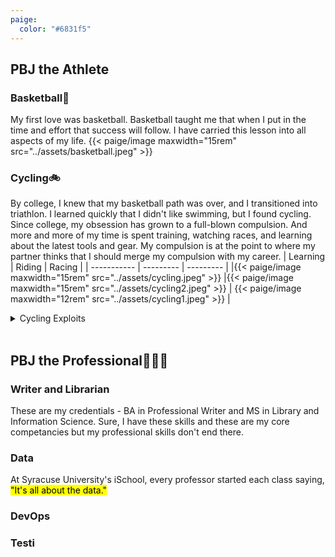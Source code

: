 ```yaml
---
paige:
  color: "#6831f5"
---
```


## PBJ the Athlete
### Basketball🏀
My first love was basketball. Basketball taught me that when I put in the time and effort that success will follow. I have carried this lesson into all aspects of my life. 
{{< paige/image maxwidth="15rem" src="../assets/basketball.jpeg" >}} 

### Cycling🚲
By college, I knew that my basketball path was over, and I transitioned into triathlon. I learned quickly that I didn't like swimming, but I found cycling. Since college, my obsession has grown to a full-blown compulsion. And more and more of my time is spent training, watching races, and learning about the latest tools and gear. My compulsion is at the point to where my partner thinks that I should merge my compulsion with my career.
|    Learning   | Riding | Racing |
| ----------- | --------- | --------- |
|{{< paige/image maxwidth="15rem" src="../assets/cycling.jpeg" >}}              |{{< paige/image maxwidth="15rem" src="../assets/cycling2.jpeg" >}}           | {{< paige/image maxwidth="12rem" src="../assets/cycling1.jpeg" >}}          |

<details><summary>Cycling Exploits</summary>

|    Climbs   | Centuries |
| ----------- | ----------- |
|<div class="strava-embed-placeholder" data-embed-type="activity" data-embed-id="7372928371"></div><script src="https://strava-embeds.com/embed.js"></script>|<div class="strava-embed-placeholder" data-embed-type="activity" data-embed-id="9545883836"></div><script src="https://strava-embeds.com/embed.js"></script>|
|<div class="strava-embed-placeholder" data-embed-type="activity" data-embed-id="1890504114"></div><script src="https://strava-embeds.com/embed.js"></script>|<div class="strava-embed-placeholder" data-embed-type="activity" data-embed-id="5582091860"></div><script src="https://strava-embeds.com/embed.js"></script>
|<div class="strava-embed-placeholder" data-embed-type="activity" data-embed-id="6409227298"></div><script src="https://strava-embeds.com/embed.js"></script>  |        |
</details>
<br>

## PBJ the Professional👨🏻‍💻

### Writer and Librarian
These are my credentials - BA in Professional Writer and MS in Library and Information Science. Sure, I have these skills and these are my core competancies but my professional skills don't end there.

### Data
At Syracuse University's iSchool, every professor started each class saying, <mark>"It's all about the data."</mark> 

### DevOps

### Testi